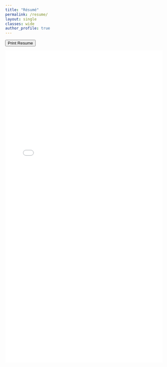 ```yaml
---
title: "Résumé"
permalink: /resume/
layout: single
classes: wide
author_profile: true
---
```


<button onclick="printResume()">Print Resume</button>

<iframe
    id="resume-iframe" 
    src="{{ '/assets/resume/Resume.html' | relative_url }}"
    width="100%"
    height="1000"
    style="border:0;"
    title="Resume">
</iframe>



<script>
function printResume() {
    const iframe = document.getElementById('resume-iframe');
    if (!iframe) 
        return;
    try {
        iframe.contentWindow.focus();
        iframe.contentWindow.print();
    } catch (e) {
        // fallback: open file in new window
        window.open(iframe.src, '_blank');
    }

}
</script>



